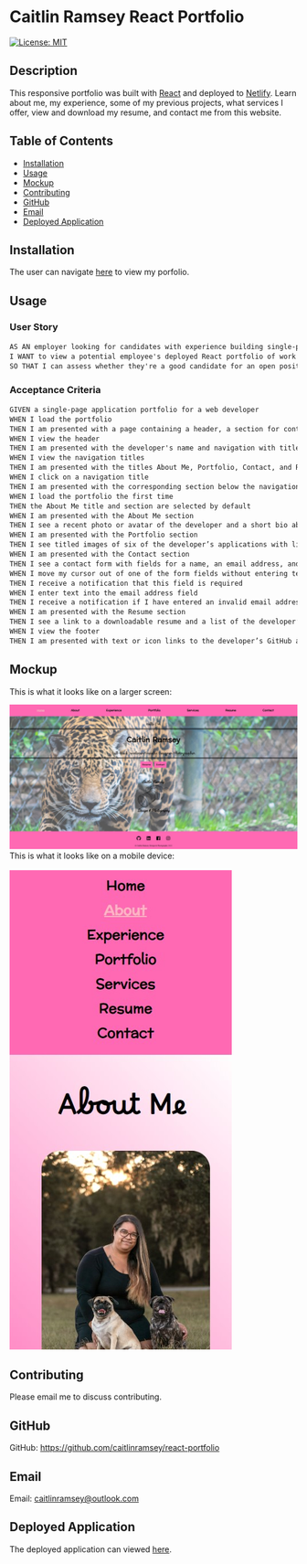 # Caitlin Ramsey React Portfolio

[![License: MIT](https://img.shields.io/badge/License-MIT-yellow.svg)](https://opensource.org/licenses/MIT)

## Description
This responsive portfolio was built with [React](https://react.dev/) and deployed to [Netlify](https://www.netlify.com/?attr=homepage-modal). Learn about me, my experience, some of my previous projects, what services I offer, view and download my resume, and contact me from this website.

## Table of Contents
- [Installation](#installation)
- [Usage](#usage)
- [Mockup](#mockup)
- [Contributing](#contributing)
- [GitHub](#github)
- [Email](#email)
- [Deployed Application](#deployed-application)

## Installation
The user can navigate [here](https://caitlinrcreations.netlify.app/) to view my porfolio.

## Usage
### User Story

```md
AS AN employer looking for candidates with experience building single-page applications
I WANT to view a potential employee's deployed React portfolio of work samples
SO THAT I can assess whether they're a good candidate for an open position
```

### Acceptance Criteria 

```md
GIVEN a single-page application portfolio for a web developer
WHEN I load the portfolio
THEN I am presented with a page containing a header, a section for content, and a footer
WHEN I view the header
THEN I am presented with the developer's name and navigation with titles corresponding to different sections of the portfolio
WHEN I view the navigation titles
THEN I am presented with the titles About Me, Portfolio, Contact, and Resume, and the title corresponding to the current section is highlighted
WHEN I click on a navigation title
THEN I am presented with the corresponding section below the navigation without the page reloading and that title is highlighted
WHEN I load the portfolio the first time
THEN the About Me title and section are selected by default
WHEN I am presented with the About Me section
THEN I see a recent photo or avatar of the developer and a short bio about them
WHEN I am presented with the Portfolio section
THEN I see titled images of six of the developer’s applications with links to both the deployed applications and the corresponding GitHub repository
WHEN I am presented with the Contact section
THEN I see a contact form with fields for a name, an email address, and a message
WHEN I move my cursor out of one of the form fields without entering text
THEN I receive a notification that this field is required
WHEN I enter text into the email address field
THEN I receive a notification if I have entered an invalid email address
WHEN I am presented with the Resume section
THEN I see a link to a downloadable resume and a list of the developer’s proficiencies
WHEN I view the footer
THEN I am presented with text or icon links to the developer’s GitHub and LinkedIn profiles, and their profile on a third platform (Stack Overflow, Twitter) 
```

## Mockup
This is what it looks like on a larger screen:

<img alt="Screen Shot the Just Another Text Editor" src="./src/assets/site-ss-web.jpg">
<br />
This is what it looks like on a mobile device:
<br />
<br />
<img alt="Screen Shot the Just Another Text Editor" src="./src/assets/site-ss-mobile.jpg">

## Contributing
Please email me to discuss contributing.

## GitHub
GitHub: https://github.com/caitlinramsey/react-portfolio

## Email
Email: caitlinramsey@outlook.com

## Deployed Application
The deployed application can viewed [here](https://caitlinrcreations.netlify.app/).
